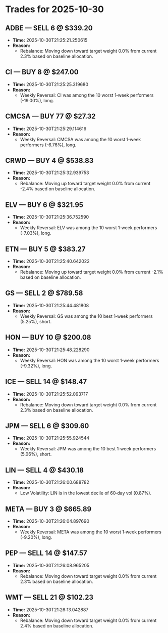 # Trades for 2025-10-30

## ADBE — SELL 6 @ $339.20
- **Time:** 2025-10-30T21:25:21.250615
- **Reason:**
  - Rebalance: Moving down toward target weight 0.0% from current 2.3% based on baseline allocation.

## CI — BUY 8 @ $247.00
- **Time:** 2025-10-30T21:25:25.319680
- **Reason:**
  - Weekly Reversal: CI was among the 10 worst 1‑week performers (-19.00%), long.

## CMCSA — BUY 77 @ $27.32
- **Time:** 2025-10-30T21:25:29.114616
- **Reason:**
  - Weekly Reversal: CMCSA was among the 10 worst 1‑week performers (-6.76%), long.

## CRWD — BUY 4 @ $538.83
- **Time:** 2025-10-30T21:25:32.939753
- **Reason:**
  - Rebalance: Moving up toward target weight 0.0% from current -2.4% based on baseline allocation.

## ELV — BUY 6 @ $321.95
- **Time:** 2025-10-30T21:25:36.752590
- **Reason:**
  - Weekly Reversal: ELV was among the 10 worst 1‑week performers (-7.03%), long.

## ETN — BUY 5 @ $383.27
- **Time:** 2025-10-30T21:25:40.642022
- **Reason:**
  - Rebalance: Moving up toward target weight 0.0% from current -2.1% based on baseline allocation.

## GS — SELL 2 @ $789.58
- **Time:** 2025-10-30T21:25:44.481808
- **Reason:**
  - Weekly Reversal: GS was among the 10 best 1‑week performers (5.25%), short.

## HON — BUY 10 @ $200.08
- **Time:** 2025-10-30T21:25:48.228290
- **Reason:**
  - Weekly Reversal: HON was among the 10 worst 1‑week performers (-9.32%), long.

## ICE — SELL 14 @ $148.47
- **Time:** 2025-10-30T21:25:52.093717
- **Reason:**
  - Rebalance: Moving down toward target weight 0.0% from current 2.3% based on baseline allocation.

## JPM — SELL 6 @ $309.60
- **Time:** 2025-10-30T21:25:55.924544
- **Reason:**
  - Weekly Reversal: JPM was among the 10 best 1‑week performers (5.06%), short.

## LIN — SELL 4 @ $430.18
- **Time:** 2025-10-30T21:26:00.688782
- **Reason:**
  - Low Volatility: LIN is in the lowest decile of 60‑day vol (0.87%).

## META — BUY 3 @ $665.89
- **Time:** 2025-10-30T21:26:04.897690
- **Reason:**
  - Weekly Reversal: META was among the 10 worst 1‑week performers (-9.20%), long.

## PEP — SELL 14 @ $147.57
- **Time:** 2025-10-30T21:26:08.965205
- **Reason:**
  - Rebalance: Moving down toward target weight 0.0% from current 2.3% based on baseline allocation.

## WMT — SELL 21 @ $102.23
- **Time:** 2025-10-30T21:26:13.042887
- **Reason:**
  - Rebalance: Moving down toward target weight 0.0% from current 2.4% based on baseline allocation.

